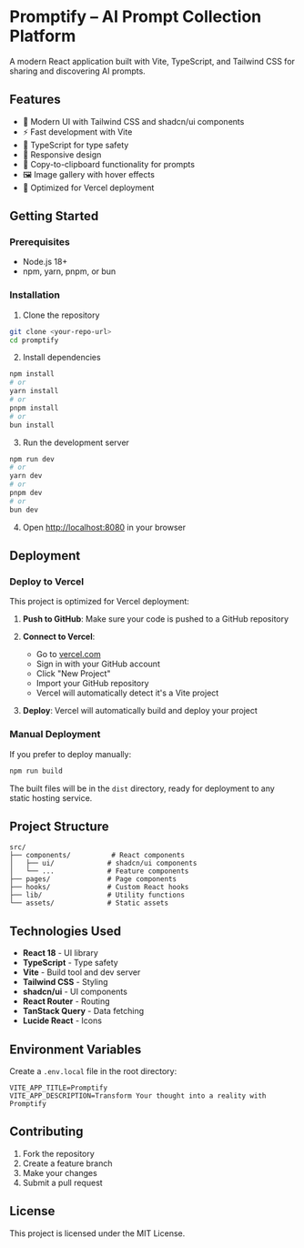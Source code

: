 # Promptify – AI Prompt Collection Platform

A modern React application built with Vite, TypeScript, and Tailwind CSS for sharing and discovering AI prompts.

## Features

- 🎨 Modern UI with Tailwind CSS and shadcn/ui components
- ⚡ Fast development with Vite
- 🔧 TypeScript for type safety
- 📱 Responsive design
- 🎯 Copy-to-clipboard functionality for prompts
- 🖼️ Image gallery with hover effects
- 🚀 Optimized for Vercel deployment

## Getting Started

### Prerequisites

- Node.js 18+ 
- npm, yarn, pnpm, or bun

### Installation

1. Clone the repository

```bash
git clone <your-repo-url>
cd promptify
```

2. Install dependencies

```bash
npm install
# or
yarn install
# or
pnpm install
# or
bun install
```

3. Run the development server

```bash
npm run dev
# or
yarn dev
# or
pnpm dev
# or
bun dev
```

4. Open [http://localhost:8080](http://localhost:8080) in your browser

## Deployment

### Deploy to Vercel

This project is optimized for Vercel deployment:

1. **Push to GitHub**: Make sure your code is pushed to a GitHub repository

2. **Connect to Vercel**:
   - Go to [vercel.com](https://vercel.com)
   - Sign in with your GitHub account
   - Click "New Project"
   - Import your GitHub repository
   - Vercel will automatically detect it's a Vite project

3. **Deploy**: Vercel will automatically build and deploy your project

### Manual Deployment

If you prefer to deploy manually:

```bash
npm run build
```

The built files will be in the `dist` directory, ready for deployment to any static hosting service.

## Project Structure

```
src/
├── components/          # React components
│   ├── ui/             # shadcn/ui components
│   └── ...             # Feature components
├── pages/              # Page components
├── hooks/              # Custom React hooks
├── lib/                # Utility functions
└── assets/             # Static assets
```

## Technologies Used

- **React 18** - UI library
- **TypeScript** - Type safety
- **Vite** - Build tool and dev server
- **Tailwind CSS** - Styling
- **shadcn/ui** - UI components
- **React Router** - Routing
- **TanStack Query** - Data fetching
- **Lucide React** - Icons

## Environment Variables

Create a `.env.local` file in the root directory:

```env
VITE_APP_TITLE=Promptify
VITE_APP_DESCRIPTION=Transform Your thought into a reality with Promptify
```

## Contributing

1. Fork the repository
2. Create a feature branch
3. Make your changes
4. Submit a pull request

## License

This project is licensed under the MIT License.

